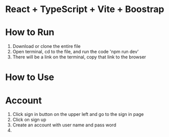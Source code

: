 # React + TypeScript + Vite + Boostrap

# How to Run

1. Download or clone the entire file
2. Open terminal, cd to the file, and run the code 'npm run dev'
3. There will be a link on the terminal, copy that link to the browser

# How to Use

# Account

1. Click sign in button on the upper left and go to the sign in page
2. Click on sign up
3. Create an account with user name and pass word
4.
